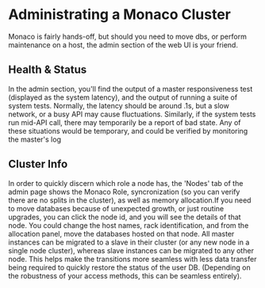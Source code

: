 # Administrating a Monaco Cluster
Monaco is fairly hands-off, but should you need to move dbs, or perform maintenance on a host, the admin section of the web UI is your friend.

## Health & Status
In the admin section, you'll find the output of a master responsiveness test (displayed as the system latency), and the output of running a suite of system tests. Normally, the latency should be around .1s, but a slow network, or a busy API may cause fluctuations. Similarly, if the system tests run mid-API call, there may temporarily be a report of bad state. Any of these situations would be temporary, and could be verified by monitoring the master's log

## Cluster Info
In order to quickly discern which role a node has, the 'Nodes' tab of the admin page shows the Monaco Role, syncronization (so you can verify there are no splits in the cluster), as well as memory allocation.If you need to move databases because of unexpected growth, or just routine upgrades, you can click the node id, and you will see the details of that node. You could change the host names, rack identification, and from the allocation panel, move the databases hosted on that node.
All master instances can be migrated to a slave in their cluster (or any new node in a single node cluster), whereas slave instances can be migrated to any other node. This helps make the transitions more seamless with less data transfer being required to quickly restore the status of the user DB. (Depending on the robustness of your access methods, this can be seamless entirely).
